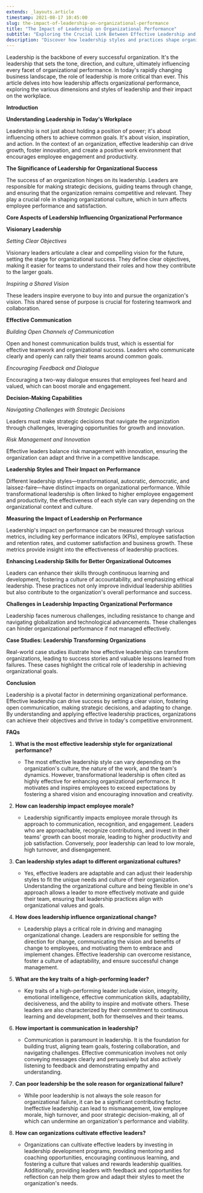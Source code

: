 ```yaml
---
extends: _layouts.article
timestamp: 2021-08-17 10:45:00
slug: the-impact-of-leadership-on-organizational-performance
title: "The Impact of Leadership on Organizational Performance"
subtitle: "Exploring the Crucial Link Between Effective Leadership and Success"
description: "Discover how leadership styles and practices shape organizational performance, foster innovation, and drive success in today's dynamic business environment. Learn from insights and practical advice to enhance leadership effectiveness."
---
```


Leadership is the backbone of every successful organization. It's the leadership that sets the tone, direction, and culture, ultimately influencing every facet of organizational performance. In today's rapidly changing business landscape, the role of leadership is more critical than ever. This article delves into how leadership affects organizational performance, exploring the various dimensions and styles of leadership and their impact on the workplace.

**Introduction**

**Understanding Leadership in Today's Workplace**

Leadership is not just about holding a position of power; it's about influencing others to achieve common goals. It's about vision, inspiration, and action. In the context of an organization, effective leadership can drive growth, foster innovation, and create a positive work environment that encourages employee engagement and productivity.

**The Significance of Leadership for Organizational Success**

The success of an organization hinges on its leadership. Leaders are responsible for making strategic decisions, guiding teams through change, and ensuring that the organization remains competitive and relevant. They play a crucial role in shaping organizational culture, which in turn affects employee performance and satisfaction.

**Core Aspects of Leadership Influencing Organizational Performance**

**Visionary Leadership**

*Setting Clear Objectives*

Visionary leaders articulate a clear and compelling vision for the future, setting the stage for organizational success. They define clear objectives, making it easier for teams to understand their roles and how they contribute to the larger goals.

*Inspiring a Shared Vision*

These leaders inspire everyone to buy into and pursue the organization's vision. This shared sense of purpose is crucial for fostering teamwork and collaboration.

**Effective Communication**

*Building Open Channels of Communication*

Open and honest communication builds trust, which is essential for effective teamwork and organizational success. Leaders who communicate clearly and openly can rally their teams around common goals.

*Encouraging Feedback and Dialogue*

Encouraging a two-way dialogue ensures that employees feel heard and valued, which can boost morale and engagement.

**Decision-Making Capabilities**

*Navigating Challenges with Strategic Decisions*



Leaders must make strategic decisions that navigate the organization through challenges, leveraging opportunities for growth and innovation.

*Risk Management and Innovation*

Effective leaders balance risk management with innovation, ensuring the organization can adapt and thrive in a competitive landscape.

**Leadership Styles and Their Impact on Performance**

Different leadership styles—transformational, autocratic, democratic, and laissez-faire—have distinct impacts on organizational performance. While transformational leadership is often linked to higher employee engagement and productivity, the effectiveness of each style can vary depending on the organizational context and culture.

**Measuring the Impact of Leadership on Performance**

Leadership's impact on performance can be measured through various metrics, including key performance indicators (KPIs), employee satisfaction and retention rates, and customer satisfaction and business growth. These metrics provide insight into the effectiveness of leadership practices.

**Enhancing Leadership Skills for Better Organizational Outcomes**

Leaders can enhance their skills through continuous learning and development, fostering a culture of accountability, and emphasizing ethical leadership. These practices not only improve individual leadership abilities but also contribute to the organization's overall performance and success.

**Challenges in Leadership Impacting Organizational Performance**

Leadership faces numerous challenges, including resistance to change and navigating globalization and technological advancements. These challenges can hinder organizational performance if not managed effectively.

**Case Studies: Leadership Transforming Organizations**

Real-world case studies illustrate how effective leadership can transform organizations, leading to success stories and valuable lessons learned from failures. These cases highlight the critical role of leadership in achieving organizational goals.

**Conclusion**

Leadership is a pivotal factor in determining organizational performance. Effective leadership can drive success by setting a clear vision, fostering open communication, making strategic decisions, and adapting to change. By understanding and applying effective leadership practices, organizations can achieve their objectives and thrive in today's competitive environment.

**FAQs**

1. **What is the most effective leadership style for organizational performance?**
   - The most effective leadership style can vary depending on the organization's culture, the nature of the work, and the team's dynamics. However, transformational leadership is often cited as highly effective for enhancing organizational performance. It motivates and inspires employees to exceed expectations by fostering a shared vision and encouraging innovation and creativity.

2. **How can leadership impact employee morale?**
   - Leadership significantly impacts employee morale through its approach to communication, recognition, and engagement. Leaders who are approachable, recognize contributions, and invest in their teams' growth can boost morale, leading to higher productivity and job satisfaction. Conversely, poor leadership can lead to low morale, high turnover, and disengagement.

3. **Can leadership styles adapt to different organizational cultures?**
   - Yes, effective leaders are adaptable and can adjust their leadership styles to fit the unique needs and culture of their organization. Understanding the organizational culture and being flexible in one's approach allows a leader to more effectively motivate and guide their team, ensuring that leadership practices align with organizational values and goals.

4. **How does leadership influence organizational change?**
   - Leadership plays a critical role in driving and managing organizational change. Leaders are responsible for setting the direction for change, communicating the vision and benefits of change to employees, and motivating them to embrace and implement changes. Effective leadership can overcome resistance, foster a culture of adaptability, and ensure successful change management.

5. **What are the key traits of a high-performing leader?**
   - Key traits of a high-performing leader include vision, integrity, emotional intelligence, effective communication skills, adaptability, decisiveness, and the ability to inspire and motivate others. These leaders are also characterized by their commitment to continuous learning and development, both for themselves and their teams.

6. **How important is communication in leadership?**
   - Communication is paramount in leadership. It is the foundation for building trust, aligning team goals, fostering collaboration, and navigating challenges. Effective communication involves not only conveying messages clearly and persuasively but also actively listening to feedback and demonstrating empathy and understanding.

7. **Can poor leadership be the sole reason for organizational failure?**
   - While poor leadership is not always the sole reason for organizational failure, it can be a significant contributing factor. Ineffective leadership can lead to mismanagement, low employee morale, high turnover, and poor strategic decision-making, all of which can undermine an organization's performance and viability.

8. **How can organizations cultivate effective leaders?**
   - Organizations can cultivate effective leaders by investing in leadership development programs, providing mentoring and coaching opportunities, encouraging continuous learning, and fostering a culture that values and rewards leadership qualities. Additionally, providing leaders with feedback and opportunities for reflection can help them grow and adapt their styles to meet the organization's needs.

